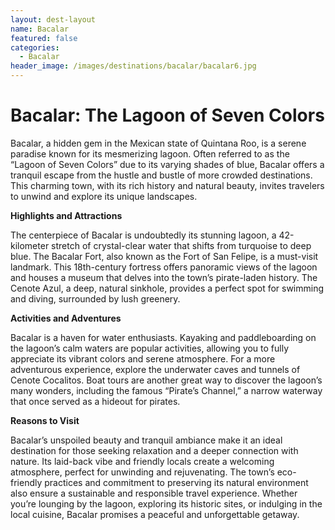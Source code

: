 ```yaml
---
layout: dest-layout
name: Bacalar
featured: false
categories:
  - Bacalar
header_image: /images/destinations/bacalar/bacalar6.jpg
---
```

# **Bacalar: The Lagoon of Seven Colors**

Bacalar, a hidden gem in the Mexican state of Quintana Roo, is a serene paradise known for its mesmerizing lagoon. Often referred to as the “Lagoon of Seven Colors” due to its varying shades of blue, Bacalar offers a tranquil escape from the hustle and bustle of more crowded destinations. This charming town, with its rich history and natural beauty, invites travelers to unwind and explore its unique landscapes.

**Highlights and Attractions**

The centerpiece of Bacalar is undoubtedly its stunning lagoon, a 42-kilometer stretch of crystal-clear water that shifts from turquoise to deep blue. The Bacalar Fort, also known as the Fort of San Felipe, is a must-visit landmark. This 18th-century fortress offers panoramic views of the lagoon and houses a museum that delves into the town’s pirate-laden history. The Cenote Azul, a deep, natural sinkhole, provides a perfect spot for swimming and diving, surrounded by lush greenery.

**Activities and Adventures**

Bacalar is a haven for water enthusiasts. Kayaking and paddleboarding on the lagoon’s calm waters are popular activities, allowing you to fully appreciate its vibrant colors and serene atmosphere. For a more adventurous experience, explore the underwater caves and tunnels of Cenote Cocalitos. Boat tours are another great way to discover the lagoon’s many wonders, including the famous “Pirate’s Channel,” a narrow waterway that once served as a hideout for pirates.

**Reasons to Visit**

Bacalar’s unspoiled beauty and tranquil ambiance make it an ideal destination for those seeking relaxation and a deeper connection with nature. Its laid-back vibe and friendly locals create a welcoming atmosphere, perfect for unwinding and rejuvenating. The town’s eco-friendly practices and commitment to preserving its natural environment also ensure a sustainable and responsible travel experience. Whether you’re lounging by the lagoon, exploring its historic sites, or indulging in the local cuisine, Bacalar promises a peaceful and unforgettable getaway.